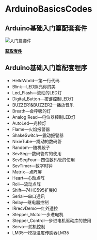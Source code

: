 # ArduinoBasicsCodes

## Arduino基础入门篇配套套件
![入门篇套件](https://i.imgur.com/iiuBiG6.jpg)

[**获取套件**](https://item.taobao.com/item.htm?spm=a1z10.1-c-s.w4024-18433058034.4.4f1b20fcvPr3pq&id=563173425289&scene=taobao_shop)

## Arduino基础入门篇配套程序

- HelloWorld—第一行代码
- Blink—LED照亮你的美
- Led_Flash—流动的LED灯
- Digital_Button—按键控制LED灯
- BUZZER1&BUZZER2—播放音乐
- Breath—会呼吸的灯
- Analog Read—电位器控制LED灯
- AutoLed—光控灯
- Flame—火焰报警器
- ShakeSwitch—震动报警器
- NixieTube—跳动的数码管
- Random—随机骰子
- SevSeg—数码管库的使用
- SevSegFour—四位数码管的使用
- SevTimer—数字时钟
- Matrix—点阵屏
- Heart—心动点阵
- Roll—流动点阵
- Shift—74HC595扩展IO
- Serial—串口通讯
- Relay—继电器控制
- IRrecvDemo—红外遥控
- Stepper_Motor—步进电机
- Stepper_Control—步进电机驱动库的使用
- Servo—舵机控制
- LM35—模拟温度传感器LM35




